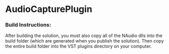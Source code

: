 # AudioCapturePlugin

### Build Instructions:

After building the solution, you must also copy all of the NAudio dlls into the build folder (which are generated when you publish the solution). Then copy the entire build folder into the VST plugins directory on your computer.
